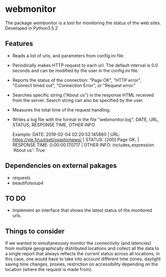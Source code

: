 # webmonitor

The package wembonitor is a tool for monitoring the status of the web sites. 
Developed in Python3.5.2

Features
---------

* Reads a list of urls, and parameters from config.ini file.
* Periodically makes HTTP request to each url. The default interval is 0.0 seconds
  and can be modified by the user in the config.ini file.
* Reports the status of the connection:
    "Page OK",
    "HTTP error",
    "Connect timed out",
    "Connection Error", or
    "Request error."
* Searches specific string ("About us") in the response HTML received from the server.
  Search string can also be specified by the user.
* Measures the total time of the request handling.
* Writes a log file with the format in the file "webmonitor.log":
  DATE, URL, STATUS, RESPONSE TIME, OTHER INFO

  Example:
  DATE: 2019-02-04 02:20:52.145860 | URL: https://yle.fi/uutiset/osasto/news/ | STATUS: [200] Page OK. |
                              RESPONSE TIME: 0:00:00.170717 |  OTHER INFO: includes_expression 'About us': True


Dependencies on external pakages
-----------
* requests
* beautifulsoup4


TO DO
------
* Implement an interface that shows the latest status of the monitored urls.


Things to consider
--------------------
If we wanted to simultaneously monitor the connectivity (and latencies) from multiple geographically distributed locations and collect all the data to a single report that always reflects the current status across all locations, 
in this case, one would have to take into account different time zones, daylight saving time changes, proxies,  restriction on accessibility depending on the location (where the request is made from).
